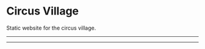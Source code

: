 # Circus Village

Static website for the circus village.

***
<!-- @toc -->
***

<? @include {=readme} developer.md license.md links.md ?>

